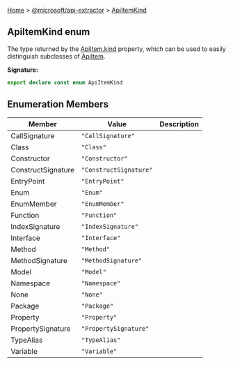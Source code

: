 [Home](./index) &gt; [@microsoft/api-extractor](./api-extractor.md) &gt; [ApiItemKind](./api-extractor.apiitemkind.md)

## ApiItemKind enum

The type returned by the [ApiItem.kind](./api-extractor.apiitem.kind.md) property, which can be used to easily distinguish subclasses of [ApiItem](./api-extractor.apiitem.md)<!-- -->.

<b>Signature:</b>

```typescript
export declare const enum ApiItemKind 
```

## Enumeration Members

|  Member | Value | Description |
|  --- | --- | --- |
|  CallSignature | `"CallSignature"` |  |
|  Class | `"Class"` |  |
|  Constructor | `"Constructor"` |  |
|  ConstructSignature | `"ConstructSignature"` |  |
|  EntryPoint | `"EntryPoint"` |  |
|  Enum | `"Enum"` |  |
|  EnumMember | `"EnumMember"` |  |
|  Function | `"Function"` |  |
|  IndexSignature | `"IndexSignature"` |  |
|  Interface | `"Interface"` |  |
|  Method | `"Method"` |  |
|  MethodSignature | `"MethodSignature"` |  |
|  Model | `"Model"` |  |
|  Namespace | `"Namespace"` |  |
|  None | `"None"` |  |
|  Package | `"Package"` |  |
|  Property | `"Property"` |  |
|  PropertySignature | `"PropertySignature"` |  |
|  TypeAlias | `"TypeAlias"` |  |
|  Variable | `"Variable"` |  |

